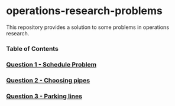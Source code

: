 # operations-research-problems
 This repository provides a solution to some problems in operations research.

### Table of Contents

### [Question 1 - Schedule Problem](https://github.com/anapdinizm/operations-research-problems/blob/main/notebooks/Question_1_Schedule_Problem.ipynb)

### [Question 2 - Choosing pipes](https://github.com/anapdinizm/operations-research-problems/blob/main/notebooks/Question_2_Choosing_pipes.ipynb)

### [Question 3 - Parking lines](https://github.com/anapdinizm/operations-research-problems/blob/main/notebooks/Question_3_Parking_lines.ipynb)